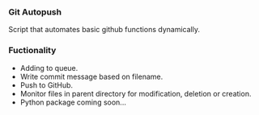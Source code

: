 ### Git Autopush
Script that automates basic github functions dynamically.

### Fuctionality
- Adding to queue.
- Write commit message based on filename.
- Push to GitHub.
- Monitor files in parent directory for modification, deletion or creation.
- Python package coming soon...